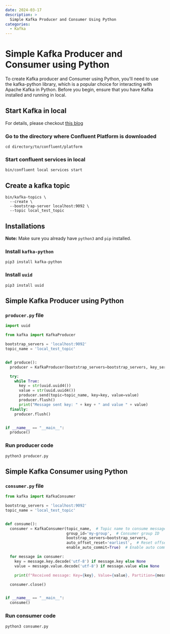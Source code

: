 ```yaml
---
date: 2024-03-17
description: >
  Simple Kafka Producer and Consumer Using Python
categories:
  - Kafka
---
```


# Simple Kafka Producer and Consumer using Python

To create Kafka producer and Consumer using Python, you'll need to use the kafka-python library, which is a popular choice for interacting with Apache Kafka in Python.
Before you begin, ensure that you have Kafka installed and running in local.

<!-- more -->

## Start Kafka in local

For details, please checkout [this blog](confluent-platform-basics.md)

### Go to the directory where Confluent Platform is downloaded

```shell
cd directory/to/confluent/platform
```

### Start confluent services in local

```shell
bin/confluent local services start
```

## Create a kafka topic

```shell
bin/kafka-topics \
  --create \
  --bootstrap-server localhost:9092 \
  --topic local_test_topic
```

## Installations

**Note:** Make sure you already have `python3` and `pip` installed.

### Install `kafka-python`

```shell
pip3 install kafka-python
```

### Install `uuid`

```shell
pip3 install uuid
```

## Simple Kafka Producer using Python

### `producer.py` file

```python
import uuid

from kafka import KafkaProducer

bootstrap_servers = 'localhost:9092'
topic_name = 'local_test_topic'


def produce():
  producer = KafkaProducer(bootstrap_servers=bootstrap_servers, key_serializer=str.encode, value_serializer=str.encode)

  try:
    while True:
      key = str(uuid.uuid4())
      value = str(uuid.uuid4())
      producer.send(topic=topic_name, key=key, value=value)
      producer.flush()
      print("Message sent key: " + key + " and value " + value)
  finally:
    producer.flush()


if __name__ == "__main__":
  produce()
```

### Run producer code

```shell
python3 producer.py
```

## Simple Kafka Consumer using Python

### `consumer.py` file

```python
from kafka import KafkaConsumer

bootstrap_servers = 'localhost:9092'
topic_name = 'local_test_topic'


def consume():
  consumer = KafkaConsumer(topic_name,  # Topic name to consume messages from
                           group_id='my-group',  # Consumer group ID
                           bootstrap_servers=bootstrap_servers,
                           auto_offset_reset='earliest',  # Reset offset to beginning
                           enable_auto_commit=True)  # Enable auto commit

  for message in consumer:
    key = message.key.decode('utf-8') if message.key else None
    value = message.value.decode('utf-8') if message.value else None

    print(f"Received message: Key={key}, Value={value}, Partition={message.partition}, Offset={message.offset}")

  consumer.close()


if __name__ == "__main__":
  consume()
```

### Run consumer code

```shell
python3 consumer.py
```
